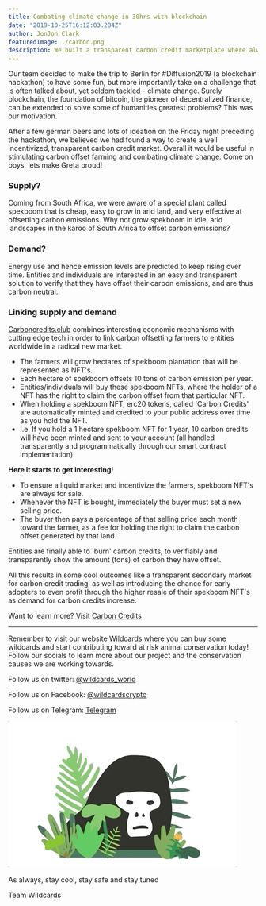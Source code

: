 ```yaml
---
title: Combating climate change in 30hrs with blockchain
date: "2019-10-25T16:12:03.284Z"
author: JonJon Clark
featuredImage: ./carbon.png
description: We built a transparent carbon credit marketplace where always for sale NFTs (spekboom plantations) mint ERC20 tokens (carbon credits)!
---
```


Our team decided to make the trip to Berlin for #Diffusion2019 (a blockchain hackathon) to have some fun, but more importantly take on a challenge that is often talked about, yet seldom tackled - climate change. Surely blockchain, the foundation of bitcoin, the pioneer of decentralized finance, can be extended to solve some of humanities greatest problems? This was our motivation.

After a few german beers and lots of ideation on the Friday night preceding the hackathon, we believed we had found a way to create a well incentivized, transparent carbon credit market. Overall it would be useful in stimulating carbon offset farming and combating climate change. Come on boys, lets make Greta proud!

### Supply?

Coming from South Africa, we were aware of a special plant called spekboom that is cheap, easy to grow in arid land, and very effective at offsetting carbon emissions. Why not grow spekboom in idle, arid landscapes in the karoo of South Africa to offset carbon emissions?

### Demand?

Energy use and hence emission levels are predicted to keep rising over time. Entities and individuals are interested in an easy and transparent solution to verify that they have offset their carbon emissions, and are thus carbon neutral.

### Linking supply and demand

[Carboncredits.club](https://carboncredits.club/) combines interesting economic mechanisms with cutting edge tech in order to link carbon offsetting farmers to entities worldwide in a radical new market.

- The farmers will grow hectares of spekboom plantation that will be represented as NFT's.
- Each hectare of spekboom offsets 10 tons of carbon emission per year.
- Entities/individuals will buy these spekboom NFTs, where the holder of a NFT has the right to claim the carbon offset from that particular NFT.
- When holding a spekboom NFT, erc20 tokens, called 'Carbon Credits' are automatically minted and credited to your public address over time as you hold the NFT.
- I.e. If you hold a 1 hectare spekboom NFT for 1 year, 10 carbon credits will have been minted and sent to your account (all handled transparently and programmatically through our smart contract implementation).

**Here it starts to get interesting!**

- To ensure a liquid market and incentivize the farmers, spekboom NFT's are always for sale.
- Whenever the NFT is bought, immediately the buyer must set a new selling price.
- The buyer then pays a percentage of that selling price each month toward the farmer, as a fee for holding the right to claim the carbon offset generated by that land.

Entities are finally able to 'burn' carbon credits, to verifiably and transparently show the amount (tons) of carbon they have offset.

All this results in some cool outcomes like a transparent secondary market for carbon credit trading, as well as introducing the chance for early adopters to even profit through the higher resale of their spekboom NFT's as demand for carbon credits increase.

Want to learn more? Visit [Carbon Credits](https://carboncredits.club/)

---

Remember to visit our website [Wildcards](https://wildcards.world) where you can buy some wildcards and start contributing toward at risk animal conservation today! Follow our socials to learn more about our project and the conservation causes we are working towards.

Follow us on twitter: [@wildcards_world](https://twitter.com/wildcards_world)

Follow us on Facebook: [@wildcardscrypto](https://www.facebook.com/wildcards.conservation)

Follow us on Telegram: [Telegram](https://t.me/wildcardsworld)

![thuglife](./thuggorilla.gif "Thuglife harberger tax")

As always, stay cool, stay safe and stay tuned

Team Wildcards
